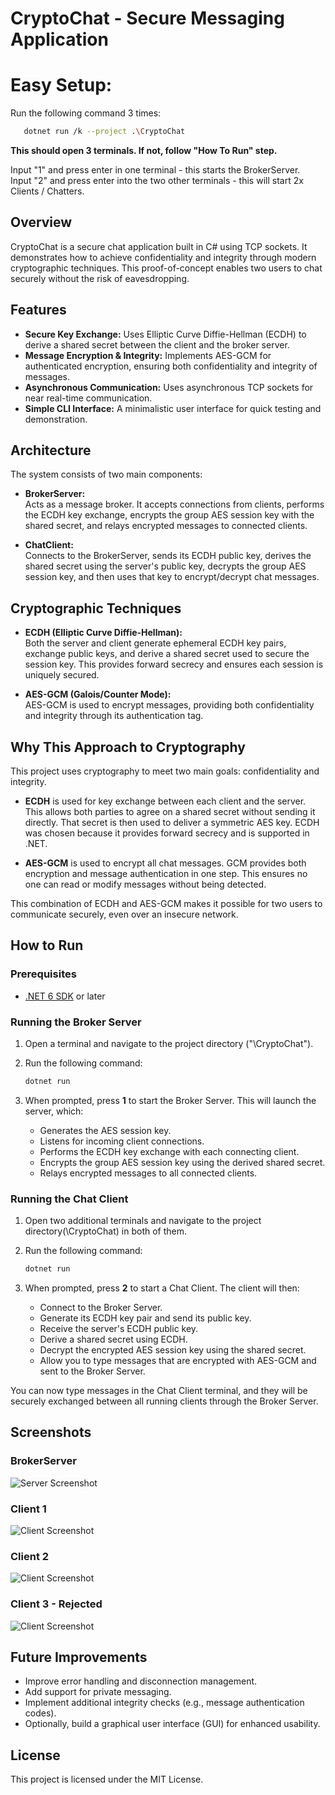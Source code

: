 ﻿# CryptoChat - Secure Messaging Application

# Easy Setup:
Run the following command 3 times:
```bash
   dotnet run /k --project .\CryptoChat
   ```
**This should open 3 terminals. If not, follow "How To Run" step.**   

Input "1" and press enter in one terminal - this starts the BrokerServer.   
Input "2" and press enter into the two other terminals - this will start 2x Clients / Chatters. 


## Overview

CryptoChat is a secure chat application built in C# using TCP sockets. It demonstrates how to achieve confidentiality and integrity through modern cryptographic techniques. This proof-of-concept enables two users to chat securely without the risk of eavesdropping.


## Features

- **Secure Key Exchange:** Uses Elliptic Curve Diffie-Hellman (ECDH) to derive a shared secret between the client and the broker server.
- **Message Encryption & Integrity:** Implements AES-GCM for authenticated encryption, ensuring both confidentiality and integrity of messages.
- **Asynchronous Communication:** Uses asynchronous TCP sockets for near real-time communication.
- **Simple CLI Interface:** A minimalistic user interface for quick testing and demonstration.

## Architecture

The system consists of two main components:

- **BrokerServer:**  
  Acts as a message broker. It accepts connections from clients, performs the ECDH key exchange, encrypts the group AES session key with the shared secret, and relays encrypted messages to connected clients.

- **ChatClient:**  
  Connects to the BrokerServer, sends its ECDH public key, derives the shared secret using the server's public key, decrypts the group AES session key, and then uses that key to encrypt/decrypt chat messages.

## Cryptographic Techniques

- **ECDH (Elliptic Curve Diffie-Hellman):**  
  Both the server and client generate ephemeral ECDH key pairs, exchange public keys, and derive a shared secret used to secure the session key. This provides forward secrecy and ensures each session is uniquely secured.

- **AES-GCM (Galois/Counter Mode):**  
  AES-GCM is used to encrypt messages, providing both confidentiality and integrity through its authentication tag.

## Why This Approach to Cryptography

This project uses cryptography to meet two main goals: confidentiality and integrity.

- **ECDH** is used for key exchange between each client and the server. This allows both parties to agree on a shared secret without sending it directly. That secret is then used to deliver a symmetric AES key. ECDH was chosen because it provides forward secrecy and is supported in .NET.

- **AES-GCM** is used to encrypt all chat messages. GCM provides both encryption and message authentication in one step. This ensures no one can read or modify messages without being detected.

This combination of ECDH and AES-GCM makes it possible for two users to communicate securely, even over an insecure network.


## How to Run

### Prerequisites

- [.NET 6 SDK](https://dotnet.microsoft.com/download/dotnet/6.0) or later



### Running the Broker Server

1. Open a terminal and navigate to the project directory ("\CryptoChat").
2. Run the following command:

   ```bash
   dotnet run
   ```

3. When prompted, press **1** to start the Broker Server. This will launch the server, which:
    - Generates the AES session key.
    - Listens for incoming client connections.
    - Performs the ECDH key exchange with each connecting client.
    - Encrypts the group AES session key using the derived shared secret.
    - Relays encrypted messages to all connected clients.

### Running the Chat Client

1. Open two additional terminals and navigate to the project directory(\CryptoChat) in both of them.
2. Run the following command:

   ```bash
   dotnet run
   ```

3. When prompted, press **2** to start a Chat Client. The client will then:
    - Connect to the Broker Server.
    - Generate its ECDH key pair and send its public key.
    - Receive the server's ECDH public key.
    - Derive a shared secret using ECDH.
    - Decrypt the encrypted AES session key using the shared secret.
    - Allow you to type messages that are encrypted with AES-GCM and sent to the Broker Server.

You can now type messages in the Chat Client terminal, and they will be securely exchanged between all running clients through the Broker Server.

## Screenshots

### BrokerServer    
![Server Screenshot](screenshots/BrokerServer-Terminal1.png)    
### Client 1
![Client Screenshot](screenshots/Terminal2.png)
### Client 2
![Client Screenshot](screenshots/Terminal3.png)
### Client 3 - Rejected
![Client Screenshot](screenshots/Terminal4.png)

## Future Improvements

- Improve error handling and disconnection management.
- Add support for private messaging.
- Implement additional integrity checks (e.g., message authentication codes).
- Optionally, build a graphical user interface (GUI) for enhanced usability.

## License

This project is licensed under the MIT License.

